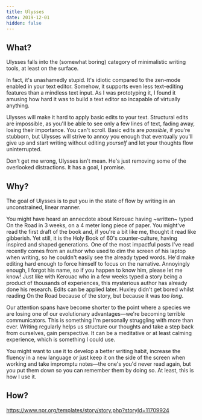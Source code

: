 ```yaml
---
title: Ulysses
date: 2019-12-01
hidden: false
---
```


## What? 

Ulysses falls into the (somewhat boring) category of minimalistic writing tools, at least on the surface.

In fact, it's unashamedly stupid. It's idiotic compared to the zen-mode enabled in your text editor. Somehow, it supports even less text-editing features than a mindless text input. As I was prototyping it, I found it amusing how hard it was to build a text editor so incapable of virtually anything.

Ulysses will make it hard to apply basic edits to your text. Structural edits are impossible, as you'll be able to see only a few lines of text, fading away, losing their importance. You can't scroll. Basic edits are _possible_, if you're stubborn, but Ulysses will strive to annoy you enough that eventually you'll give up and start writing without editing _yourself_ and let your thoughts flow uninterrupted. 

Don't get me wrong, Ulysses isn't mean. He's just removing some of the overlooked distractions. It has a goal, I promise.

## Why? 

The goal of Ulysses is to put you in the state of flow by writing in an unconstrained, linear manner. 

You might have heard an annecdote about Kerouac having ~written~ typed On the Road in 3 weeks, on a 4 meter long piece of paper. You might've read the first draft of the book and, if you're a bit like me, thought it read like gibberish. Yet still, it is the Holy Book of 60's counter-culture, having inspired and shaped generations. One of the most impactful posts I've read recently comes from an author who used to dim the screen of his laptop when writing, so he couldn't easily see the already typed words. He'd make editing hard enough to force himself to focus on the narrative. Annoyingly enough, I forgot his name, so if you happen to know him, please let me know! Just like with Kerouac who in a few weeks typed a story being a product of thousands of experiences, this mysterious author has already done his research. Edits can be applied later. Huxley didn't get bored whilst reading On the Road because of the story, but because it was _too long_. 

Our attention spans have become shorter to the point where a species we are losing one of our evolutionary advantages—we're becoming terrible communicators. This is something I'm personally struggling with more than ever. Writing regularly helps us structure our thoughts and take a step back from ourselves, gain perspective. It can be a meditative or at least calming experience, which is something I could use.

You might want to use it to develop a better writing habit, increase the fluency in a new language or just keep it on the side of the screen when working and take impromptu notes—the one's you'd never read again, but you put them down so you can remember them by doing so. At least, this is how I use it.


## How? 



https://www.npr.org/templates/story/story.php?storyId=11709924